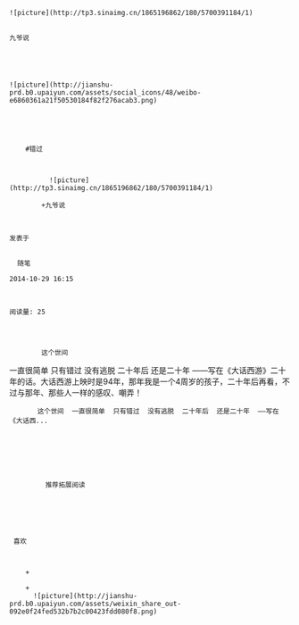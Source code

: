 
    
  
    ![picture](http://tp3.sinaimg.cn/1865196862/180/5700391184/1)
    

    九爷说
  
      

  
  
    ![picture](http://jianshu-prd.b0.upaiyun.com/assets/social_icons/48/weibo-e6860361a21f50530184f82f276acab3.png)
  


    
      
        #错过
        
          
            
              ![picture](http://tp3.sinaimg.cn/1865196862/180/5700391184/1)
            
            +九爷说
        
        
    
    发表于 

    
      随笔

    2014-10-29 16:15

    

    阅读量: 25
  


        
            这个世间
  一直很简单
  只有错过
  没有逃脱
  二十年后
  还是二十年
  ——写在《大话西游》二十年的话。大话西游上映时是94年，那年我是一个4周岁的孩子，二十年后再看，不过与那年、那些人一样的感叹、嘲弄！

        
           这个世间  一直很简单  只有错过  没有逃脱  二十年后  还是二十年  ——写在《大话西...
      
    
    
      
      
      
          
             推荐拓展阅读
        
      
    
    
      
          
     喜欢

      
      
        +
                  
        +
          ![picture](http://jianshu-prd.b0.upaiyun.com/assets/weixin_share_out-092e0f24fed532b7b2c00423fdd080f8.png)
        
      
    
  


